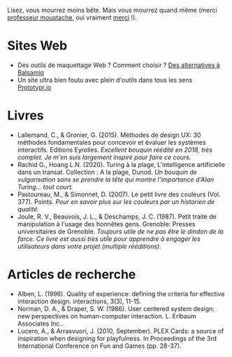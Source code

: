 Lisez, vous mourrez moins bête. Mais vous mourrez quand même (merci [professeur moustache](http://tumourrasmoinsbete.blogspot.com/), oui vraiment [merci](https://www.arte.tv/fr/videos/RC-014384/tu-mourras-moins-bete/) !).

# Sites Web
* Des outils de maquettage Web ? Comment choisir ? [Des alternatives à Balsamiq](https://www.slant.co/options/76/alternatives/~balsamiq-alternatives)
* Un site ultra bien foutu avec plein d'outils dans tous les sens [Prototypr.io](https://prototypr.io/)

# Livres
* Lallemand, C., & Gronier, G. (2015). Méthodes de design UX: 30 méthodes fondamentales pour concevoir et évaluer les systèmes interactifs. Editions Eyrolles.
*Excellent bouquin réédité en 2018, très complet. Je m'en suis largement inspiré pour faire ce cours.*
* Rachid G., Hoang L.N. (2020). Turing à la plage, L'intelligence artificielle dans un transat. Collection : A la plage, Dunod.
*Un bouquin de vulgarisation sans se prendre la tête qui montre l'importance d'Alan Turing... tout court.*
* Pastoureau, M., & Simonnet, D. (2007). Le petit livre des couleurs (Vol. 377). Points.
*Pour en savoir plus sur les couleurs par un historien de qualité.*
* Joule, R. V., Beauvois, J. L., & Deschamps, J. C. (1987). Petit traité de manipulation à l'usage des honnêtes gens. Grenoble: Presses universitaires de Grenoble.
*Toujours utile de ne pas être le dindon de la farce. Ce livre est aussi très utile pour apprendre à engager les utilisateurs dans votre projet (multiple rééditions).*

# Articles de recherche
* Alben, L. (1996). Quality of experience: defining the criteria for effective interaction design. interactions, 3(3), 11-15.
* Norman, D. A., & Draper, S. W. (1986). User centered system design; new perspectives on human-computer interaction. L. Erlbaum Associates Inc..
* Lucero, A., & Arrasvuori, J. (2010, September). PLEX Cards: a source of inspiration when designing for playfulness. In Proceedings of the 3rd International Conference on Fun and Games (pp. 28-37).



